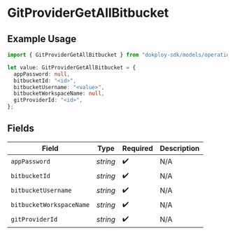 # GitProviderGetAllBitbucket

## Example Usage

```typescript
import { GitProviderGetAllBitbucket } from "dokploy-sdk/models/operations";

let value: GitProviderGetAllBitbucket = {
  appPassword: null,
  bitbucketId: "<id>",
  bitbucketUsername: "<value>",
  bitbucketWorkspaceName: null,
  gitProviderId: "<id>",
};
```

## Fields

| Field                    | Type                     | Required                 | Description              |
| ------------------------ | ------------------------ | ------------------------ | ------------------------ |
| `appPassword`            | *string*                 | :heavy_check_mark:       | N/A                      |
| `bitbucketId`            | *string*                 | :heavy_check_mark:       | N/A                      |
| `bitbucketUsername`      | *string*                 | :heavy_check_mark:       | N/A                      |
| `bitbucketWorkspaceName` | *string*                 | :heavy_check_mark:       | N/A                      |
| `gitProviderId`          | *string*                 | :heavy_check_mark:       | N/A                      |